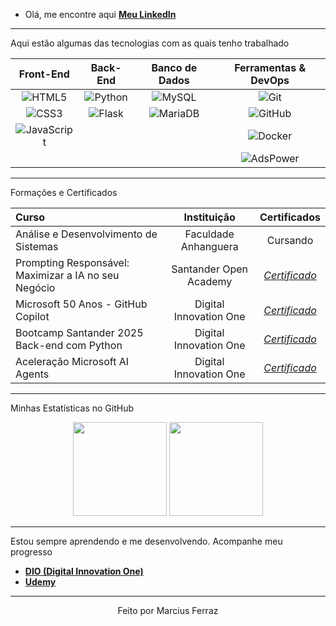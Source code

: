 - Olá, me encontre aqui **[Meu LinkedIn](https://www.linkedin.com/in/marcius-ferraz/)**

---
Aqui estão algumas das tecnologias com as quais tenho trabalhado

| Front-End | Back-End | Banco de Dados | Ferramentas & DevOps |
| :---: | :---: | :---: | :---: |
| ![HTML5](https://img.shields.io/badge/-HTML5-E34F26?style=for-the-badge&logo=html5&logoColor=white) | ![Python](https://img.shields.io/badge/-Python-3776AB?style=for-the-badge&logo=python&logoColor=white) | ![MySQL](https://img.shields.io/badge/-MySQL-4479A1?style=for-the-badge&logo=mysql&logoColor=white) | ![Git](https://img.shields.io/badge/-Git-F05032?style=for-the-badge&logo=git&logoColor=white) |
| ![CSS3](https://img.shields.io/badge/-CSS3-1572B6?style=for-the-badge&logo=css3&logoColor=white) | ![Flask](https://img.shields.io/badge/-Flask-000000?style=for-the-badge&logo=flask&logoColor=white) | ![MariaDB](https://img.shields.io/badge/-MariaDB-003545?style=for-the-badge&logo=mariadb&logoColor=white) | ![GitHub](https://img.shields.io/badge/-GitHub-181717?style=for-the-badge&logo=github&logoColor=white) |
| ![JavaScript](https://img.shields.io/badge/-JavaScript-F7DF1E?style=for-the-badge&logo=javascript&logoColor=black) | | | ![Docker](https://img.shields.io/badge/-Docker-2496ED?style=for-the-badge&logo=docker&logoColor=white) |
| | | | ![AdsPower](https://img.shields.io/badge/-AdsPower-2C71F0?style=for-the-badge) |

---

Formações e Certificados

| Curso | Instituição | Certificados |
| :--- | :---: | :---: |
| Análise e Desenvolvimento de Sistemas | Faculdade Anhanguera | Cursando |
| Prompting Responsável: Maximizar a IA no seu Negócio | Santander Open Academy | *[Certificado](https://github.com/ferrazmarcius/ferrazmarcius/blob/2ba3c2a79b2bb5428a6280a27b51d63383878e5f/assets/Prompting%20Respons%C3%A1vel%20Maximizar%20a%20IA%20no%20Neg%C3%B3cio.pdf)* |
| Microsoft 50 Anos - GitHub Copilot | Digital Innovation One | *[Certificado](https://github.com/ferrazmarcius/ferrazmarcius/blob/2a37bf0eaf22c87598091b93e567417d75fe88d7/assets/Microsoft%2050%20Anos%20-%20GitHub%20Copilot%20SLMCAVRL.pdf)* |
| Bootcamp Santander 2025 Back-end com Python | Digital Innovation One | *[Certificado](https://github.com/ferrazmarcius/ferrazmarcius/blob/2ba3c2a79b2bb5428a6280a27b51d63383878e5f/assets/Bootcamp%20Santander%202025%20Back-end%20com%20Python%20FXRXC86B.pdf)* |
| Aceleração Microsoft AI Agents | Digital Innovation One | *[Certificado](https://github.com/ferrazmarcius/ferrazmarcius/blob/efb671ebe72f9640e69f7fadc68aacc4ec94fcc2/assets/Acelera%C3%A7%C3%A3o%20Microsoft%20AI%20Agents%20VSMTLRF3.pdf)* |
---

Minhas Estatísticas no GitHub

<p align="center">
  <img height="150em" src="https://github-readme-stats.vercel.app/api?username=ferrazmarcius&show_icons=true&theme=dracula&include_all_commits=true&count_private=true"/>
  <img height="150em" src="https://github-readme-stats.vercel.app/api/top-langs/?username=ferrazmarcius&layout=compact&langs_count=7&theme=dracula"/>
</p>

---

Estou sempre aprendendo e me desenvolvendo. Acompanhe meu progresso

- **[DIO (Digital Innovation One)](https://www.dio.me/users/mferraz_xmi)**
- **[Udemy](https://www.udemy.com/user/marcius-silva-ferraz/)**

---

<div align="center">
  <p>Feito por Marcius Ferraz</p>
</div>
